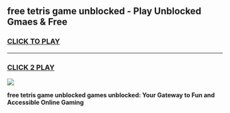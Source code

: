 
## free tetris game unblocked - Play Unblocked Gmaes & Free
<h3>
<a href="https://premium.freeplayer.one?title=free_tetris_game_unblocked&ref=20F">CLICK TO PLAY</a></h3>
<hr>

<h3>
<a href="https://premium.freeplayer.one?title=free_tetris_game_unblocked&ref=20F">CLICK 2 PLAY</a>
  
</h3>

<a href="https://premium.freeplayer.one?title=free_tetris_game_unblocked&ref=20F/"><img src="https://clearcache.store/games.png"></a>


**free tetris game unblocked games unblocked: Your Gateway to Fun and Accessible Online Gaming**

